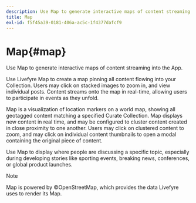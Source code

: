 ```yaml
---
description: Use Map to generate interactive maps of content streaming into the App.
title: Map
exl-id: f5f45a39-0181-406a-ac5c-1f4377dafcf9
---
```

# Map{#map}

Use Map to generate interactive maps of content streaming into the App. 

Use Livefyre Map to create a map pinning all content flowing into your Collection. Users may click on stacked images to zoom in, and view individual posts. Content streams onto the map in real-time, allowing users to participate in events as they unfold.

Map is a visualization of location markers on a world map, showing all geotagged content matching a specified Curate Collection. Map displays new content in real time, and may be configured to cluster content created in close proximity to one another. Users may click on clustered content to zoom, and may click on individual content thumbnails to open a modal containing the original piece of content.

Use Map to display where people are discussing a specific topic, especially during developing stories like sporting events, breaking news, conferences, or global product launches.

>[!NOTE]
>
>Map is powered by ©OpenStreetMap, which provides the data Livefyre uses to render its Map.
